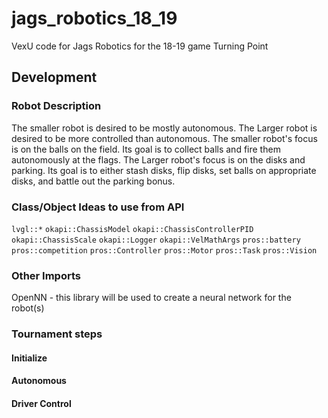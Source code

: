 # jags_robotics_18_19
VexU code for Jags Robotics for the 18-19 game Turning Point

## Development

### Robot Description

The smaller robot is desired to be mostly autonomous. The Larger robot is desired to be more controlled than autonomous. The smaller robot's focus is on the balls on the field. Its goal is to collect balls and fire them autonomously at the flags. The Larger robot's focus is on the disks and parking. Its goal is to either stash disks, flip disks, set balls on appropriate disks, and battle out the parking bonus.

### Class/Object Ideas to use from API

`lvgl::*`
`okapi::ChassisModel`
`okapi::ChassisControllerPID`
`okapi::ChassisScale`
`okapi::Logger`
`okapi::VelMathArgs`
`pros::battery`
`pros::competition`
`pros::Controller`
`pros::Motor`
`pros::Task`
`pros::Vision`

### Other Imports

OpenNN - this library will be used to create a neural network for the robot(s)

### Tournament steps

#### Initialize

#### Autonomous

#### Driver Control

